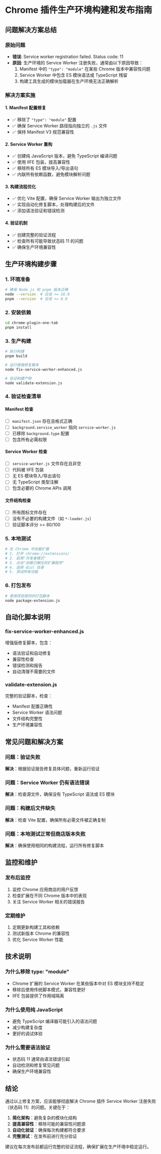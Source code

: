 # Chrome 插件生产环境构建和发布指南

## 问题解决方案总结

### 原始问题
- **错误**: Service worker registration failed. Status code: 11
- **原因**: 生产环境的 Service Worker 注册失败，通常由以下原因导致：
  1. Manifest 中的 `"type": "module"` 在某些 Chrome 版本中兼容性问题
  2. Service Worker 中包含 ES 模块语法或 TypeScript 残留
  3. 构建工具生成的模块加载器在生产环境无法正确解析

### 解决方案实施

#### 1. Manifest 配置修复
- ✅ 移除了 `"type": "module"` 配置
- ✅ 确保 Service Worker 路径指向独立的 `.js` 文件
- ✅ 保持 Manifest V3 规范兼容性

#### 2. Service Worker 重构
- ✅ 创建纯 JavaScript 版本，避免 TypeScript 编译问题
- ✅ 使用 IIFE 包装，提高兼容性
- ✅ 移除所有 ES 模块导入/导出语句
- ✅ 内联所有依赖函数，避免模块解析问题

#### 3. 构建流程优化
- ✅ 优化 Vite 配置，确保 Service Worker 输出为独立文件
- ✅ 实现自动化修复脚本，处理构建后的文件
- ✅ 添加语法验证和错误检测

#### 4. 验证机制
- ✅ 创建完整的验证流程
- ✅ 检查所有可能导致状态码 11 的问题
- ✅ 确保生产环境兼容性

## 生产环境构建步骤

### 1. 环境准备
```bash
# 确保 Node.js 和 pnpm 版本正确
node --version  # 应该 >= 16.0
pnpm --version  # 应该 >= 8.0
```

### 2. 安装依赖
```bash
cd chrome-plugin-one-tab
pnpm install
```

### 3. 生产构建
```bash
# 执行构建
pnpm build

# 运行增强修复脚本
node fix-service-worker-enhanced.js

# 验证构建产物
node validate-extension.js
```

### 4. 验证检查清单

#### Manifest 检查
- [ ] `manifest.json` 存在且格式正确
- [ ] `background.service_worker` 指向 `service-worker.js`
- [ ] 已移除 `background.type` 配置
- [ ] 包含所有必需权限

#### Service Worker 检查
- [ ] `service-worker.js` 文件存在且非空
- [ ] 代码被 IIFE 包装
- [ ] 无 ES 模块导入/导出语句
- [ ] 无 TypeScript 类型注解
- [ ] 包含必要的 Chrome APIs 调用

#### 文件结构检查
- [ ] 所有图标文件存在
- [ ] 没有不必要的构建文件（如 `*-loader.js`）
- [ ] 验证脚本评分 >= 80/100

### 5. 本地测试
```bash
# 在 Chrome 中加载扩展
# 1. 打开 chrome://extensions/
# 2. 启用"开发者模式"
# 3. 点击"加载已解压的扩展程序"
# 4. 选择 dist 目录
# 5. 测试所有功能
```

### 6. 打包发布
```bash
# 使用项目提供的打包脚本
node package-extension.js
```

## 自动化脚本说明

### fix-service-worker-enhanced.js
增强版修复脚本，包含：
- 语法验证和自动修复
- 兼容性检查
- 错误检测和报告
- 自动清理不需要的文件

### validate-extension.js
完整的验证脚本，检查：
- Manifest 配置正确性
- Service Worker 语法问题
- 文件结构完整性
- 生产环境兼容性

## 常见问题和解决方案

### 问题：验证失败
**解决**：根据验证报告修复具体问题，重新运行验证

### 问题：Service Worker 仍有语法错误
**解决**：检查源文件，确保没有 TypeScript 语法或 ES 模块

### 问题：构建后文件缺失
**解决**：检查 Vite 配置，确保所有必需文件被正确复制

### 问题：本地测试正常但商店版本失败
**解决**：确保使用相同的构建流程，运行所有修复脚本

## 监控和维护

### 发布后监控
1. 监控 Chrome 应用商店的用户反馈
2. 检查扩展在不同 Chrome 版本中的表现
3. 关注 Service Worker 相关的错误报告

### 定期维护
1. 定期更新构建工具和依赖
2. 测试新版本 Chrome 的兼容性
3. 优化 Service Worker 性能

## 技术说明

### 为什么移除 type: "module"
- Chrome 扩展的 Service Worker 在某些版本中对 ES 模块支持不稳定
- 移除后使用传统脚本模式，兼容性更好
- IIFE 包装提供了作用域隔离

### 为什么使用纯 JavaScript
- 避免 TypeScript 编译器可能引入的语法问题
- 减少构建复杂度
- 更好的调试体验

### 为什么需要语法验证
- 状态码 11 通常由语法错误引起
- 自动检测和修复常见问题
- 确保生产环境兼容性

## 结论

通过以上修复方案，应该能够彻底解决 Chrome 插件 Service Worker 注册失败（状态码 11）的问题。关键在于：

1. **简化架构**：避免复杂的模块化结构
2. **提高兼容性**：移除可能的兼容性问题源
3. **自动化验证**：确保每次构建都符合要求
4. **完整测试**：在发布前进行充分验证

建议在每次发布前都运行完整的验证流程，确保扩展在生产环境中稳定运行。